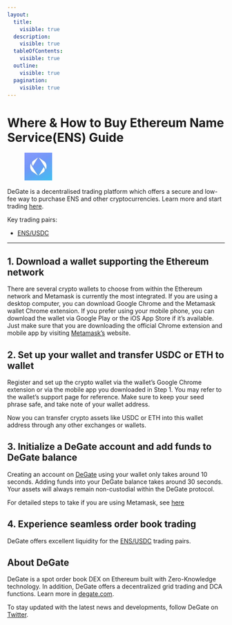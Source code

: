 ```yaml
---
layout:
  title:
    visible: true
  description:
    visible: true
  tableOfContents:
    visible: true
  outline:
    visible: true
  pagination:
    visible: true
---
```


# Where & How to Buy Ethereum Name Service(ENS) Guide

<figure><img src="../.gitbook/assets/ens_0xc18360217d8f7ab5e7c516566761ea12ce7f9d721695771074138.png" alt="ENS" width="64"><figcaption></figcaption></figure>

DeGate is a decentralised trading platform which offers a secure and low-fee way to purchase ENS and other cryptocurrencies. Learn more and start trading [here](https://app.degate.com/trade/USDC/0xc18360217d8f7ab5e7c516566761ea12ce7f9d72?utm_source=howtobuy).&#x20;

Key trading pairs:

* [ENS/USDC](https://app.degate.com/trade/USDC/0xc18360217d8f7ab5e7c516566761ea12ce7f9d72?utm_source=howtobuy)

***

## 1. Download a wallet supporting the Ethereum network

There are several crypto wallets to choose from within the Ethereum network and Metamask is currently the most integrated. If you are using a desktop computer, you can download Google Chrome and the Metamask wallet Chrome extension. If you prefer using your mobile phone, you can download the wallet via Google Play or the iOS App Store if it’s available. Just make sure that you are downloading the official Chrome extension and mobile app by visiting [Metamask’s](https://metamask.io/) website.

## 2. Set up your wallet and transfer USDC or ETH to wallet

Register and set up the crypto wallet via the wallet’s Google Chrome extension or via the mobile app you downloaded in Step 1. You may refer to the wallet’s support page for reference. Make sure to keep your seed phrase safe, and take note of your wallet address.&#x20;

Now you can transfer crypto assets like USDC or ETH into this wallet address through any other exchanges or wallets.

## 3. Initialize a DeGate account and add funds to DeGate balance

Creating an account on [DeGate](https://app.degate.com/?utm_source=ENS_howtobuy) using your wallet only takes around 10 seconds. Adding funds into your DeGate balance takes around 30 seconds. Your assets will always remain non-custodial within the DeGate protocol.

For detailed steps to take if you are using Metamask, see [here](https://docs.degate.com/v/product_en/main-features/wallet-connectivity/metamask)

## 4. Experience seamless order book trading

DeGate offers excellent liquidity for the [ENS/USDC](https://app.degate.com/trade/USDC/0xc18360217d8f7ab5e7c516566761ea12ce7f9d72?utm_source=howtobuy) trading pairs.&#x20;

## About DeGate

DeGate is a spot order book DEX on Ethereum built with Zero-Knowledge technology. In addition, DeGate offers a decentralized grid trading and DCA functions.  Learn more in [degate.com](https://degate.com/?utm_source=ENS_howtobuy).

To stay updated with the latest news and developments, follow DeGate on [Twitter](https://twitter.com/degatedex).
